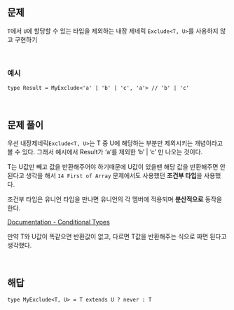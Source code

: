 ## 문제

`T`에서 `U`에 할당할 수 있는 타입을 제외하는 내장 제네릭 `Exclude<T, U>`를 사용하지 않고 구현하기

<br>

### 예시

```tsx
type Result = MyExclude<'a' | 'b' | 'c', 'a'> // 'b' | 'c'
```

<br>

## 문제 풀이

우선 내장제네릭`Exclude<T, U>`는 T 중 U에 해당하는 부분만 제외시키는 개념이라고 볼 수 있다. 그래서 예시에서 Result가 ‘a’를 제외한 ‘b’ | ‘c’ 만 나오는 것이다. 

T는 U값만 빼고 값을 반환해주어야 하기때문에 U값이 있을땐 해당 값을 반환해주면 안된다고 생각을 해서 `14 First of Array` 문제에서도 사용했던 **조건부 타입**을 사용했다.

조건부 타입은 유니언 타입을 만나면 유니언의 각 멤버에 적용되며 **분산적으로** 동작을 한다.

[Documentation - Conditional Types](https://www.typescriptlang.org/ko/docs/handbook/2/conditional-types.html#%EB%B6%84%EC%82%B0%EC%A0%81%EC%9D%B8-%EC%A1%B0%EA%B1%B4%EB%B6%80-%ED%83%80%EC%9E%85)

만약 T와 U값이 똑같으면 반환값이 없고, 다르면 T값을 반환해주는 식으로 짜면 된다고 생각했다.

<br>

## 해답

```tsx
type MyExclude<T, U> = T extends U ? never : T
```

